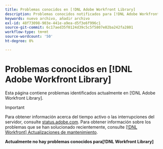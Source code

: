 ```yaml
---
title: Problemas conocidos en [!DNL Adobe Workfront Library]
description: Problemas conocidos notificados para [!DNL Adobe Workfront Library]
keywords: nuevo archivo, añadir archivo
exl-id: 48f73098-903e-441e-a9ea-d5f3e6f996c1
source-git-commit: 6c17aed35f0124d39c5c5f5807e02ba242fa2801
workflow-type: tm+mt
source-wordcount: '50'
ht-degree: 0%

---
```


# Problemas conocidos en [!DNL Adobe Workfront Library]

Esta página contiene problemas identificados actualmente en [!DNL Adobe Workfront Library].

>[!IMPORTANT]
>
>Para obtener información acerca del tiempo activo o las interrupciones del servidor, consulte [status.adobe.com](https://status.adobe.com). Para obtener información sobre los problemas que se han solucionado recientemente, consulte [[!DNL Workfront] Actualizaciones de mantenimiento](../maintenance/current-updates.md).

**Actualmente no hay problemas conocidos para[!DNL Workfront Library]**

<!--


-->
